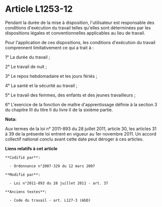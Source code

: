# Article L1253-12

Pendant la durée de la mise à disposition, l'utilisateur est responsable des conditions d'exécution du travail telles
qu'elles sont déterminées par les dispositions légales et conventionnelles applicables au lieu de travail.

Pour l'application de ces dispositions, les conditions d'exécution du travail comprennent limitativement ce qui a trait à :

1° La durée du travail ;

2° Le travail de nuit ;

3° Le repos hebdomadaire et les jours fériés ;

4° La santé et la sécurité au travail ;

5° Le travail des femmes, des enfants et des jeunes travailleurs ;

6° L'exercice de la fonction de maître d'apprentissage définie à la section 3 du chapitre III du titre II du livre II de la
sixième partie.

**Nota:**

Aux termes de la loi n° 2011-893 du 28 juillet 2011, article 30, les articles 31 à 39 de la présente loi entrent en vigueur
au 1er novembre 2011. Un accord collectif national conclu avant cette date peut déroger à ces articles.

**Liens relatifs à cet article**

	**Codifié par**:

	  - Ordonnance n°2007-329 du 12 mars 2007

	**Modifié par**:

	  - Loi n°2011-893 du 28 juillet 2011 - art. 37

	**Anciens textes**:

	  - Code du travail - art. L127-3 (AbD)
